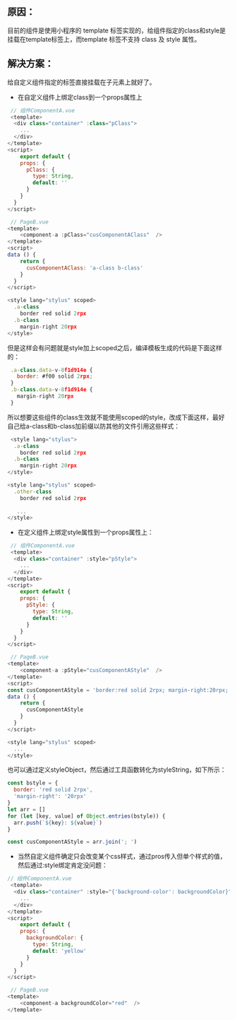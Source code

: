 ## 原因：
目前的组件是使用小程序的 template 标签实现的，给组件指定的class和style是挂载在template标签上，而template 标签不支持 class 及 style 属性。

## 解决方案：
给自定义组件指定的标签直接挂载在子元素上就好了。
- 在自定义组件上绑定class到一个props属性上

```js
 // 组件ComponentA.vue
 <template>
  <div class="container" :class="pClass">
    ...
  </div>
</template>
<script>
    export default {
    props: {
      pClass: {
        type: String,
        default: ''
      }
    }
  }
</script>
```
 
```js
 // PageB.vue
<template>
    <component-a :pClass="cusComponentAClass"  />
</template>
<script>
data () {
    return {
      cusComponentAClass: 'a-class b-class'
    }
  }
</script>

<style lang="stylus" scoped>
  .a-class
    border red solid 2rpx
  .b-class
    margin-right 20rpx
</style>
```
 但是这样会有问题就是style加上scoped之后，编译模板生成的代码是下面这样的：
 
```js
 .a-class.data-v-8f1d914e {
   border: #f00 solid 2rpx;
 }
 .b-class.data-v-8f1d914e {
   margin-right 20rpx
 }
```
 所以想要这些组件的class生效就不能使用scoped的style，改成下面这样，最好自己给a-class和b-class加前缀以防其他的文件引用这些样式：
 
```js
 <style lang="stylus">
  .a-class
    border red solid 2rpx
  .b-class
    margin-right 20rpx
</style>

<style lang="stylus" scoped>
  .other-class
    border red solid 2rpx
    
   ...
</style>
```
- 在定义组件上绑定style属性到一个props属性上：
 
```js
 // 组件ComponentA.vue
 <template>
  <div class="container" :style="pStyle">
    ...
  </div>
</template>
<script>
    export default {
    props: {
      pStyle: {
        type: String,
        default: ''
      }
    }
  }
</script>
```
 
```js
 // PageB.vue
<template>
    <component-a :pStyle="cusComponentAStyle"  />
</template>
<script>
const cusComponentAStyle = 'border:red solid 2rpx; margin-right:20rpx;'
data () {
    return {
      cusComponentAStyle
    }
  }
</script>

<style lang="stylus" scoped>
  ...
</style>
```
 
也可以通过定义styleObject，然后通过工具函数转化为styleString，如下所示：
 
```js
const bstyle = {
  border: 'red solid 2rpx',
  'margin-right': '20rpx'
}
let arr = []
for (let [key, value] of Object.entries(bstyle)) {
  arr.push(`${key}: ${value}`)
}

const cusComponentAStyle = arr.join('; ')
```
 
- 当然自定义组件确定只会改变某个css样式，通过pros传入但单个样式的值，然后通过:style绑定肯定没问题：

```js
// 组件ComponentA.vue
 <template>
  <div class="container" :style="{'background-color': backgroundColor}">
    ...
  </div>
</template>
<script>
    export default {
    props: {
      backgroundColor: {
        type: String,
        default: 'yellow'
      }
    }
  }
</script>
```

```js
 // PageB.vue
<template>
    <component-a backgroundColor="red"  />
</template>

```